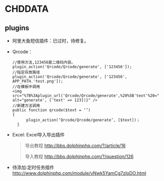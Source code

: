 CHDDATA
===============

## plugins

* 阿里大鱼短信插件：已过时，待修复。
* Qrcode：
  ```
  //使用方法,123456是二维码内容。
  plugin_action('Qrcode/Qrcode/generate', ['123456']);
  //指定存放路径
  plugin_action('Qrcode/Qrcode/generate', ['123456', APP_PATH.'test.png']);
  //在模板中调用
  <img src="%7B%3Aplugin_url('Qrcode/Qrcode/generate',%20%5B'text'%20=" alt="generate', ['text' => 123])}" />
  //新建方法调用
  public function qrcode($text = ‘’)
  {
  		plugin_action(‘Qrcode/Qrcode/generate’, [$text])；
  	}
  ```
* Excel: Excel导入导出插件
  
  > 导出教程
  > http://bbs.dolphinphp.com/?/article/16
  >
  > 导入教程
  > http://bbs.dolphinphp.com/?/question/126

* 待添加:定时任务插件 http://www.dolphinphp.com/module/vNwk5YamCg7zloDO.html

